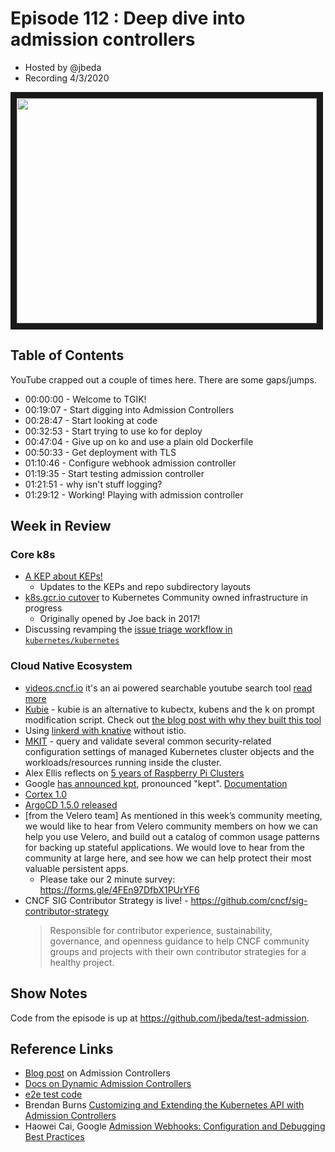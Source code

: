 # Episode 112 : Deep dive into admission controllers

- Hosted by @jbeda
- Recording 4/3/2020

<!--- Thumbnailed embed of the video, n8Xo_ghCIOSY is the video id from the youtube url --->

<a href="https://www.youtube.com/watch?v=fEvOzL_eosg
" target="_blank"><img src="http://img.youtube.com/vi/fEvOzL_eosg/hqdefault.jpg" width="480" height="360" border="10" /></a>

## Table of Contents

YouTube crapped out a couple of times here. There are some gaps/jumps.

- 00:00:00 - Welcome to TGIK!
- 00:19:07 - Start digging into Admission Controllers
- 00:28:47 - Start looking at code
- 00:32:53 - Start trying to use ko for deploy
- 00:47:04 - Give up on ko and use a plain old Dockerfile
- 00:50:33 - Get deployment with TLS
- 01:10:46 - Configure webhook admission controller
- 01:19:35 - Start testing admission controller
- 01:21:51 - why isn't stuff logging?
- 01:29:12 - Working! Playing with admission controller

## Week in Review

### Core k8s

- [A KEP about KEPs!](https://github.com/kubernetes/enhancements/tree/master/keps/sig-architecture/617-improve-kep-implementation)
    - Updates to the KEPs and repo subdirectory layouts
- [k8s.gcr.io cutover](https://github.com/kubernetes/release/issues/270) to Kubernetes Community owned infrastructure in progress
    - Originally opened by Joe back in 2017!
- Discussing revamping the [issue triage workflow in `kubernetes/kubernetes`](https://github.com/kubernetes/enhancements/pull/1554)

### Cloud Native Ecosystem

- [videos.cncf.io](https://videos.cncf.io) it's an ai powered searchable youtube search tool [read more](https://www.cncf.io/blog/2020/04/03/introducing-a-new-tool-to-make-finding-your-favorite-cncf-videos-easier/)
- [Kubie](https://github.com/sbstp/kubie) - kubie is an alternative to kubectx, kubens and the k on prompt modification script. Check out [the blog post with why they built this tool](https://blog.sbstp.ca/introducing-kubie/)
- Using [linkerd with knative](https://linkerd.io/2020/03/23/serverless-service-mesh-with-knative-and-linkerd/) without istio.
- [MKIT](https://github.com/darkbitio/mkit) - query and validate several common security-related configuration settings of managed Kubernetes cluster objects and the workloads/resources running inside the cluster.
- Alex Ellis reflects on [5 years of Raspberry Pi Clusters](https://medium.com/@alexellisuk/five-years-of-raspberry-pi-clusters-77e56e547875)
- Google [has announced kpt](https://opensource.googleblog.com/2020/03/kpt-packaging-up-your-kubernetes.html), pronounced "kept". [Documentation](https://googlecontainertools.github.io/kpt/)
- [Cortex 1.0](https://twitter.com/bboreham/status/1245687848248004609?s=20)
- [ArgoCD 1.5.0 released](https://github.com/argoproj/argo-cd/releases/tag/v1.5.0)
- [from the Velero team] As mentioned in this week’s community meeting, we would like to hear from Velero community members on how we can help you use Velero, and build out a catalog of common usage patterns for backing up stateful applications. We would love to hear from the community at large here, and see how we can help protect their most valuable persistent apps.
    - Please take our 2 minute survey: https://forms.gle/4FEn97DfbX1PUrYF6
- CNCF SIG Contributor Strategy is live! - https://github.com/cncf/sig-contributor-strategy
    > Responsible for contributor experience, sustainability, governance, and openness guidance to help CNCF community groups and projects with their own contributor strategies for a healthy project.



## Show Notes

Code from the episode is up at https://github.com/jbeda/test-admission.

## Reference Links
* [Blog post](https://kubernetes.io/blog/2019/03/21/a-guide-to-kubernetes-admission-controllers/) on Admission Controllers
* [Docs on Dynamic Admission Controllers](https://kubernetes.io/docs/reference/access-authn-authz/extensible-admission-controllers/)
* [e2e test code](https://github.com/kubernetes/kubernetes/tree/master/test/images/agnhost/webhook)
* Brendan Burns [Customizing and Extending the Kubernetes API with Admission Controllers](https://youtu.be/P7QAfjdbogY)
*  Haowei Cai, Google [Admission Webhooks: Configuration and Debugging Best Practices](https://youtu.be/r_v07P8Go6w)